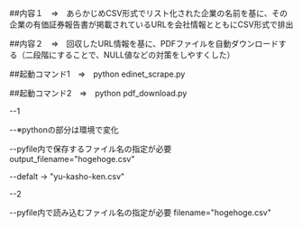 ##内容１　⇒　あらかじめCSV形式でリスト化された企業の名前を基に、その企業の有価証券報告書が掲載されているURLを会社情報とともにCSV形式で排出

##内容２　⇒　回収したURL情報を基に、PDFファイルを自動ダウンロードする（二段階にすることで、NULL値などの対策をしやすくした）

##起動コマンド1　⇒　python edinet_scrape.py

##起動コマンド2　⇒　python pdf_download.py

--1

--※pythonの部分は環境で変化

--pyfile内で保存するファイル名の指定が必要  output_filename="hogehoge.csv"

--defalt → "yu-kasho-ken.csv"

--2

--pyfile内で読み込むファイル名の指定が必要  filename="hogehoge.csv"

